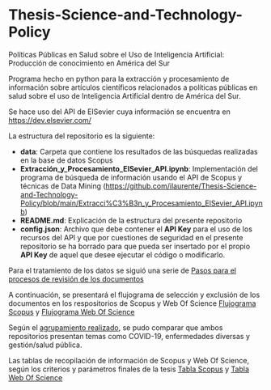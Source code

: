 # Thesis-Science-and-Technology-Policy
Políticas Públicas en Salud sobre el Uso de Inteligencia Artificial: Producción de conocimiento en América del Sur

Programa hecho en python para la extracción y procesamiento de información sobre artículos científicos relacionados a políticas públicas en salud sobre el uso de Inteligencia Artificial dentro de América del Sur.

Se hace uso del API de ElSevier cuya información se encuentra en https://dev.elsevier.com/

La estructura del repositorio es la siguiente:
* **data**: Carpeta que contiene los resultados de las búsquedas realizadas en la base de datos Scopus
* **Extracción_y_Procesamiento_ElSevier_API.ipynb**: Implementación del programa de búsqueda de información usando el API de Scopus y técnicas de Data Mining (https://github.com/ilaurente/Thesis-Science-and-Technology-Policy/blob/main/Extracci%C3%B3n_y_Procesamiento_ElSevier_API.ipynb)
* **README.md**: Explicación de la estructura del presente repositorio
* **config.json**: Archivo que debe contener el **API Key** para el uso de los recursos del API y que por cuestiones de seguridad en el presente repositorio se ha borrado para que pueda ser insertado por el propio **API Key** de aquel que desee ejecutar el código o modificarlo.

Para el tratamiento de los datos se siguió una serie de [Pasos para el procesos de revisión de los documentos](Descripción_proceso_revisión_documentos_Scopus_WoS.pdf)

A continuación, se presentará el flujograma de selección y exclusión de los documentos en los respositorios de Scopus y Web Of Science
[Flujograma Scopus](Flujograma_selección_exclusión_Scopus.pdf) y [Flujograma Web Of Science](Flujograma_selección_exclusión_WoS.pdf)

Según el [agrupamiento realizado](Comparativo_artículos_Scopus_WoS_por_grupos), se pudo comparar que ambos repositorios presentan temas como COVID-19, enfermedades diversas y gestión/salud pública.

Las tablas de recopilación de información de Scopus y Web Of Science, según los criterios y parámetros finales de la tesis
[Tabla Scopus](Tablas_Anexos_Scopus.pdf) y 
[Tabla Web Of Science](Tablas_Anexos_Web_of_Science.pdf)
